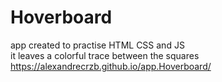 # Hoverboard
app created to practise HTML CSS and JS <br>
it leaves a colorful trace between the squares
https://alexandrecrzb.github.io/app.Hoverboard/
